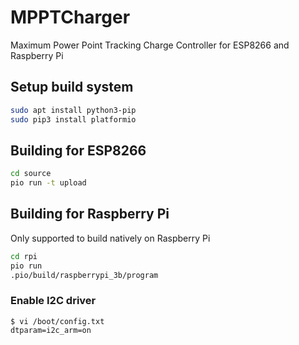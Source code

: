 # MPPTCharger
Maximum Power Point Tracking Charge Controller for ESP8266 and Raspberry Pi

## Setup build system
```bash
sudo apt install python3-pip
sudo pip3 install platformio
```

## Building for ESP8266
```bash
cd source
pio run -t upload
```

## Building for Raspberry Pi
Only supported to build natively on Raspberry Pi
```bash
cd rpi
pio run
.pio/build/raspberrypi_3b/program

```

### Enable I2C driver
```
$ vi /boot/config.txt
dtparam=i2c_arm=on
```

